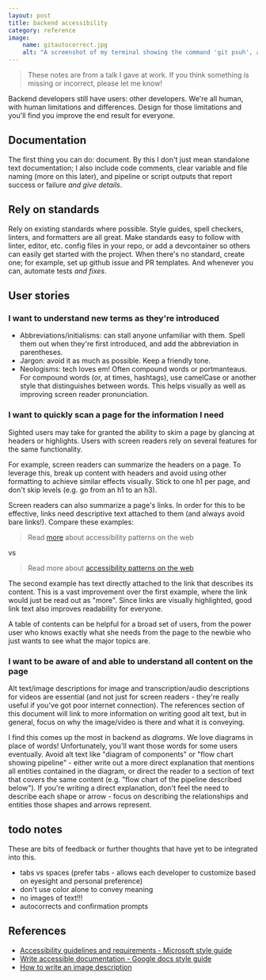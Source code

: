 ```yaml
---
layout: post
title: backend accessibility
category: reference
image: 
    name: gitautocorrect.jpg
    alt: "A screenshot of my terminal showing the command 'git psuh', and the git autocorrect response message saying - Warning You called a git command named 'psuh', which does not exist. Continuing in 1.0 seconds, assuming you meant 'push'."
---
```


> These notes are from a talk I gave at work. If you think something is missing or incorrect, please let me know!

Backend developers still have users: other developers. We're all human, with human limitations and differences. Design for those limitations and you'll find you improve the end result for everyone.

## Documentation

The first thing you can do: document. By this I don't just mean standalone text documentation; I also include code comments, clear variable and file naming (more on this later), and pipeline or script outputs that report success or failure *and give details*.

## Rely on standards

Rely on existing standards where possible. Style guides, spell checkers, linters, and formatters are all great. Make standards easy to follow with linter, editor, etc. config files in your repo, or add a devcontainer so others can easily get started with the project. When there's no standard, create one; for example, set up github issue and PR templates. And whenever you can, automate tests *and fixes*.

## User stories

### I want to understand new terms as they're introduced

- Abbreviations/initialisms: can stall anyone unfamiliar with them. Spell them out when they're first introduced, and add the abbreviation in parentheses.
- Jargon: avoid it as much as possible. Keep a friendly tone.
- Neologisms: tech loves em! Often compound words or portmanteaus. For compound words (or, at times, hashtags), use camelCase or another style that distinguishes between words. This helps visually as well as improving screen reader pronunciation.

### I want to quickly scan a page for the information I need

Sighted users may take for granted the ability to skim a page by glancing at headers or highlights. Users with screen readers rely on several features for the same functionality.

For example, screen readers can summarize the headers on a page. To leverage this, break up content with headers and avoid using other formatting to achieve similar effects visually. Stick to one h1 per page, and don't skip levels (e.g. go from an h1 to an h3).

Screen readers can also summarize a page's links. In order for this to be effective, links need descriptive text attached to them (and always avoid bare links!). Compare these examples:

> Read [more](https://www.w3.org/WAI/ARIA/apg/patterns/) about accessibility patterns on the web

vs

> Read more about [accessibility patterns on the web](https://www.w3.org/WAI/ARIA/apg/patterns/)

The second example has text directly attached to the link that describes its content. This is a vast improvement over the first example, where the link would just be read out as "more". Since links are visually highlighted, good link text also improves readability for everyone.

A table of contents can be helpful for a broad set of users, from the power user who knows exactly what she needs from the page to the newbie who just wants to see what the major topics are.

### I want to be aware of and able to understand all content on the page

Alt text/image descriptions for image and transcription/audio descriptions for videos are essential (and not just for screen readers - they're really useful if you've got poor internet connection). The references section of this document will link to  more information on writing good alt text, but in general, focus on why the image/video is there and what it is conveying.

I find this comes up the most in backend as *diagrams*. We love diagrams in place of words! Unfortunately, you'll want those words for some users eventually. Avoid alt text like "diagram of components" or "flow chart showing pipeline" - either write out a more direct explanation that mentions all entities contained in the diagram, or direct the reader to a section of text that covers the same content (e.g. "flow chart of the pipeline described below"). If you're writing a direct explanation, don't feel the need to describe each shape or arrow - focus on describing the relationships and entities those shapes and arrows represent.

## todo notes

These are bits of feedback or further thoughts that have yet to be integrated into this.

- tabs vs spaces (prefer tabs - allows each developer to customize based on eyesight and personal preference)
- don't use color alone to convey meaning
- no images of text!!!
- autocorrects and confirmation prompts

## References

- [Accessibility guidelines and requirements - Microsoft style guide](https://learn.microsoft.com/en-us/style-guide/accessibility/accessibility-guidelines-requirements)
- [Write accessible documentation - Google docs style guide](https://developers.google.com/style/accessibility)
- [How to write an image description](https://uxdesign.cc/how-to-write-an-image-description-2f30d3bf5546)


